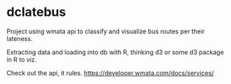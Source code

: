 # dclatebus

Project using wmata api to classify and visualize bus routes per their lateness.

Extracting data and loading into db with R, thinking d3 or some d3 package in R to viz.

Check out the api, it rules. 
https://developer.wmata.com/docs/services/